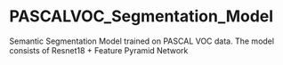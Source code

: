 # PASCALVOC_Segmentation_Model

Semantic Segmentation Model trained on PASCAL VOC data. The model consists of Resnet18 + Feature Pyramid Network
